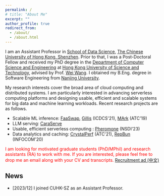 ```yaml
---
permalink: /
# title: "About Me"
excerpt: ""
author_profile: true
redirect_from: 
  - /about/
  - /about.html
---
```


<!-- ## About me -->

I am an Assistant Professor in [School of Data Science](https://sds.cuhk.edu.cn/en), [The Chinese University of Hong Kong, Shenzhen](https://www.cuhk.edu.cn/en). Prior to that, I was a Post-Doctoral Fellow and received my PhD degree in the [Department of Computer Science and Engineering](https://www.cse.ust.hk) at [Hong Kong University of Science and Technology](http://www.ust.hk), advised by Prof. [Wei Wang](http://www.cse.ust.hk/~weiwa/). I obtained my B.Eng. degree in Software Engineering from [Nanjing University](https://www.nju.edu.cn).

My research interests cover the broad area of cloud computing and distributed systems. I am particularly interested in advancing serverless computing platforms and designing usable, efficient and scalable systems for big data and machine learning workloads. Recent research projects are as follows.

- Scalable ML inference: [FaaSwap](https://arxiv.org/abs/2306.03622), [Gillis](../files/gillis-icdcs21.pdf) (ICDCS'21), [MArk](../files/mark-atc19.pdf) (ATC'19)
- LLM serving: [CaraServe](https://arxiv.org/abs/2401.11240)
- Usable, efficient serverless computing : [Pheromone](../files/pheromone-nsdi23.pdf) (NSDI'23)
- Data analytics and caching: [CrystalPerf](../files/crystalperf-atc21.pdf) (ATC'21), [RepBun](../files/repbun-infocom20.pdf) (INFOCOM'20)

<!-- My current research focuses on building **next-generation serverless computing platforms** that are usable and generally applicable, and developing efficient and scalable **big data and machine learning systems** in the cloud. -->



<span style="color:red">I am looking for motivated graduate students (PhD/MPhil) and research assistants (RA) to work with me. If you are interested, please feel free to drop me an email along with your CV and transcripts. [Recruitment ad (中文)](../files/ad.pdf)</span>


<!-- [**Curriculum vitae**](./files/CV_Minchen.pdf). -->

## News

- [2023/12] I joined CUHK-SZ as an Assistant Professor.

